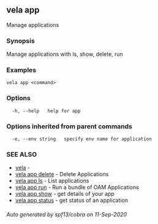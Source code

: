 ## vela app

Manage applications

### Synopsis

Manage applications with ls, show, delete, run

### Examples

```
vela app <command>
```

### Options

```
  -h, --help   help for app
```

### Options inherited from parent commands

```
  -e, --env string   specify env name for application
```

### SEE ALSO

* [vela](vela.md)	 - 
* [vela app delete](vela_app_delete.md)	 - Delete Applications
* [vela app ls](vela_app_ls.md)	 - List applications
* [vela app run](vela_app_run.md)	 - Run a bundle of OAM Applications
* [vela app show](vela_app_show.md)	 - get details of your app
* [vela app status](vela_app_status.md)	 - get status of an application

###### Auto generated by spf13/cobra on 11-Sep-2020
